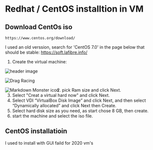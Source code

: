 # Redhat / CentOS installtion in VM

## Download CentOs iso
```
https://www.centos.org/download/
```
I used an old verssion, search for 'CentOS 7.0' in the page below that should be stable:
https://soft.lafibre.info/

1. Create the virtual machine:

![header image](https://github.com/ahmed82/Linux-4-java-developper/vm/[master]/vm-1.PNG)

![Drag Racing](http://github.com/ahmed82/Linux-4-java-developper/vm/[master]/vm-1.PNG)

<img src="http://github.com/ahmed82/Linux-4-java-developper/vm/[master]/vm-1.PNG"
     alt="Markdown Monster icon"
     style="float: left; margin-right: 10px;" />
     
2. pick Ram size and click Next.
3. Select "Creat a virtual hard now" and click Next.
4. Select VDI “VirtualBox Disk Image” and click Next, and then select “Dynamically allocated” and click Next then Create.
5. Select hard disk size as you need, as start chose 8 GB, then create.
6. start the machine and select the iso file.

## CentOS installatioin
I used to install with GUI
faild for 2020 vm's
